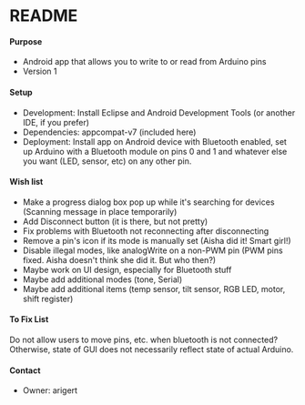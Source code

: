 # README #

#### Purpose ####

* Android app that allows you to write to or read from Arduino pins
* Version 1

#### Setup ####

* Development: Install Eclipse and Android Development Tools (or another IDE, if you prefer)
* Dependencies: appcompat-v7 (included here)
* Deployment: Install app on Android device with Bluetooth enabled, set up Arduino with a Bluetooth module on pins 0 and 1 and whatever else you want (LED, sensor, etc) on any other pin.

#### Wish list ####

* Make a progress dialog box pop up while it's searching for devices (Scanning message in place temporarily)
* Add Disconnect button (it is there, but not pretty)
* Fix problems with Bluetooth not reconnecting after disconnecting
* Remove a pin's icon if its mode is manually set (Aisha did it! Smart girl!)
* Disable illegal modes, like analogWrite on a non-PWM pin (PWM pins fixed. Aisha doesn't think she did it. But who then?)
* Maybe work on UI design, especially for Bluetooth stuff
* Maybe add additional modes (tone, Serial)
* Maybe add additional items (temp sensor, tilt sensor, RGB LED, motor, shift register)

#### To Fix List ####
Do not allow users to move pins, etc. when bluetooth is not connected?
Otherwise, state of GUI does not necessarily reflect state of actual Arduino.

#### Contact ####

* Owner: arigert
